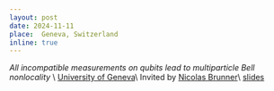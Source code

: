 ```yaml
---
layout: post
date: 2024-11-11
place:  Geneva, Switzerland
inline: true
---
```


*All incompatible measurements on qubits lead to multiparticle Bell nonlocality* \\
[ University of Geneva](https://www.unige.ch/)\\
Invited by [Nicolas Brunner](https://www.unige.ch/gap/qic/theory/team/nicolas-brunner)\\
<a href="{{'/assets/talks/2024_11_11_unige.pdf' | relative_url }}" class="btn btn-sm z-depth-0" role="button">slides</a>
